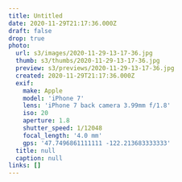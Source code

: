 ```yaml
---
title: Untitled
date: 2020-11-29T21:17:36.000Z
draft: false
drop: true
photo:
  url: s3/images/2020-11-29-13-17-36.jpg
  thumb: s3/thumbs/2020-11-29-13-17-36.jpg
  preview: s3/previews/2020-11-29-13-17-36.jpg
  created: 2020-11-29T21:17:36.000Z
  exif:
    make: Apple
    model: 'iPhone 7'
    lens: 'iPhone 7 back camera 3.99mm f/1.8'
    iso: 20
    aperture: 1.8
    shutter_speed: 1/12048
    focal_length: '4.0 mm'
    gps: '47.7496861111111 -122.213683333333'
  title: null
  caption: null
links: []
---
```

